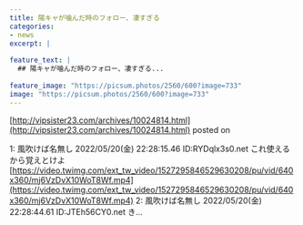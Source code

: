 ```yaml
---
title: 陽キャが噛んだ時のフォロー、凄すぎる
categories:
- news
excerpt: |
  
feature_text: |
  ## 陽キャが噛んだ時のフォロー、凄すぎる...
  
feature_image: "https://picsum.photos/2560/600?image=733"
image: "https://picsum.photos/2560/600?image=733"
---
```


[http://vipsister23.com/archives/10024814.html](http://vipsister23.com/archives/10024814.html)
posted on 

<!--more-->

1: 風吹けば名無し 2022/05/20(金) 22:28:15.46 ID:RYDqlx3s0.net これ使えるから覚えとけよ [https://video.twimg.com/ext_tw_video/1527295846529630208/pu/vid/640x360/mj6VzDvX10WoT8Wf.mp4](https://video.twimg.com/ext_tw_video/1527295846529630208/pu/vid/640x360/mj6VzDvX10WoT8Wf.mp4) 2: 風吹けば名無し 2022/05/20(金) 22:28:44.61 ID:JTEh56CY0.net き...
